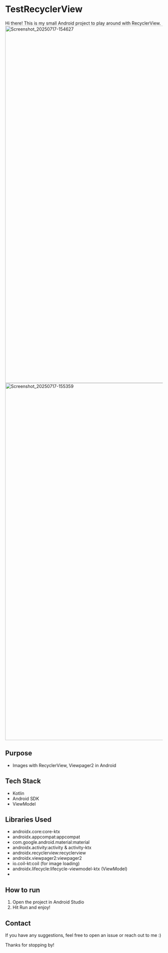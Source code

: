 # TestRecyclerView

Hi there! This is my small Android project to play around with RecyclerView.
<img width="580" height="1140" alt="Screenshot_20250717-154627" src="https://github.com/user-attachments/assets/6d3210cc-e2bd-4eb8-82df-8c27c3ffea81" />
<img width="580" height="1140" alt="Screenshot_20250717-155359" src="https://github.com/user-attachments/assets/2d3219f4-5e6e-493e-8eff-71497f4cddc4" />

## Purpose
- Images with RecyclerView, Viewpager2 in Android

## Tech Stack
- Kotlin
- Android SDK
- ViewModel

## Libraries Used
- androidx.core:core-ktx
- androidx.appcompat:appcompat
- com.google.android.material:material
- androidx.activity:activity & activity-ktx
- androidx.recyclerview:recyclerview
- androidx.viewpager2:viewpager2
- io.coil-kt:coil (for image loading)
- androidx.lifecycle:lifecycle-viewmodel-ktx (ViewModel)
- 
## How to run
1. Open the project in Android Studio
2. Hit Run and enjoy!

## Contact
If you have any suggestions, feel free to open an issue or reach out to me :)

 Thanks for stopping by! 
